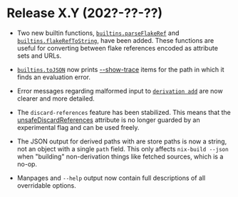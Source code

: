 # Release X.Y (202?-??-??)

- Two new builtin functions,
  [`builtins.parseFlakeRef`](@docroot@/language/builtins.md#builtins-parseFlakeRef)
  and
  [`builtins.flakeRefToString`](@docroot@/language/builtins.md#builtins-flakeRefToString),
  have been added.
  These functions are useful for converting between flake references encoded as attribute sets and URLs.

- [`builtins.toJSON`](@docroot@/language/builtins.md#builtins-parseFlakeRef) now prints [--show-trace](@docroot@/command-ref/conf-file.html#conf-show-trace) items for the path in which it finds an evaluation error.

- Error messages regarding malformed input to [`derivation add`](@docroot@/command-ref/new-cli/nix3-derivation-add.md) are now clearer and more detailed.

- The `discard-references` feature has been stabilized.
  This means that the
  [unsafeDiscardReferences](@docroot@/contributing/experimental-features.md#xp-feature-discard-references)
  attribute is no longer guarded by an experimental flag and can be used
  freely.

- The JSON output for derived paths with are store paths is now a string, not an object with a single `path` field.
  This only affects `nix-build --json` when "building" non-derivation things like fetched sources, which is a no-op.

- Manpages and `--help` output now contain full descriptions of all overridable options.
